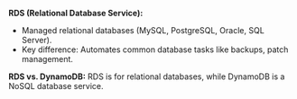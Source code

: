     
**RDS (Relational Database Service):**
        
*   Managed relational databases (MySQL, PostgreSQL, Oracle, SQL Server).
*   Key difference: Automates common database tasks like backups, patch management.


**RDS vs. DynamoDB:** RDS is for relational databases, while DynamoDB is a NoSQL database service.